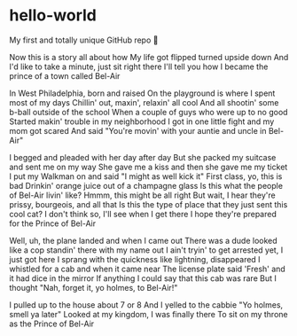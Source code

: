# hello-world
My first and totally unique GitHub repo 🎉

Now this is a story all about how
My life got flipped turned upside down
And I'd like to take a minute, just sit right there
I'll tell you how I became the prince of a town called Bel-Air

In West Philadelphia, born and raised
On the playground is where I spent most of my days
Chillin' out, maxin', relaxin' all cool
And all shootin' some b-ball outside of the school
When a couple of guys who were up to no good
Started makin' trouble in my neighborhood
I got in one little fight and my mom got scared
And said "You're movin' with your auntie and uncle in Bel-Air"

I begged and pleaded with her day after day
But she packed my suitcase and sent me on my way
She gave me a kiss and then she gave me my ticket
I put my Walkman on and said "I might as well kick it"
First class, yo, this is bad
Drinkin' orange juice out of a champagne glass
Is this what the people of Bel-Air livin' like?
Hmmm, this might be all right
But wait, I hear they're prissy, bourgeois, and all that
Is this the type of place that they just sent this cool cat?
I don't think so, I'll see when I get there
I hope they're prepared for the Prince of Bel-Air

Well, uh, the plane landed and when I came out
There was a dude looked like a cop standin' there with my name out
I ain't tryin' to get arrested yet, I just got here
I sprang with the quickness like lightning, disappeared
I whistled for a cab and when it came near
The license plate said 'Fresh' and it had dice in the mirror
If anything I could say that this cab was rare
But I thought "Nah, forget it, yo holmes, to Bel-Air!"

I pulled up to the house about 7 or 8
And I yelled to the cabbie "Yo holmes, smell ya later"
Looked at my kingdom, I was finally there
To sit on my throne as the Prince of Bel-Air
